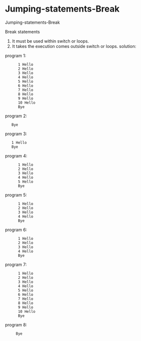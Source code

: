 # Jumping-statements-Break
Jumping-statements-Break

Break statements

1) It must be used within switch or loops.
2) It takes the execution comes outside switch or loops.
solution:

program 1:
       
          1 Hello
          2 Hello
          3 Hello
          4 Hello
          5 Hello
          6 Hello
          7 Hello
          8 Hello
          9 Hello
          10 Hello
          Bye
          
          
program 2:

       Bye
          
program 3:

       1 Hello
       Bye

program 4:

          1 Hello
          2 Hello
          3 Hello
          4 Hello
          5 Hello
          Bye
          
program 5:
 
          1 Hello
          2 Hello
          3 Hello
          4 Hello
          Bye
program 6:

          1 Hello
          2 Hello
          3 Hello
          4 Hello
          Bye
          
program 7:

          1 Hello
          2 Hello
          3 Hello
          4 Hello
          5 Hello
          6 Hello
          7 Hello
          8 Hello
          9 Hello
          10 Hello
          Bye
program 8:

         Bye
